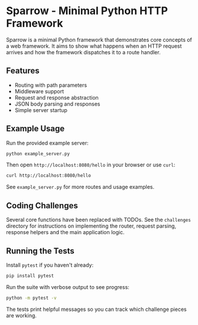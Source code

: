 # Sparrow - Minimal Python HTTP Framework

Sparrow is a minimal Python framework that demonstrates core concepts of a web framework.
It aims to show what happens when an HTTP request arrives and how the framework dispatches it to a route handler.

## Features

- Routing with path parameters
- Middleware support
- Request and response abstraction
- JSON body parsing and responses
- Simple server startup

## Example Usage

Run the provided example server:

```bash
python example_server.py
```

Then open `http://localhost:8080/hello` in your browser or use `curl`:

```bash
curl http://localhost:8080/hello
```

See `example_server.py` for more routes and usage examples.

## Coding Challenges

Several core functions have been replaced with TODOs. See the `challenges` directory for instructions on implementing the router, request parsing, response helpers and the main application logic.

## Running the Tests

Install `pytest` if you haven't already:

```bash
pip install pytest
```

Run the suite with verbose output to see progress:

```bash
python -m pytest -v
```

The tests print helpful messages so you can track which challenge pieces are working.
